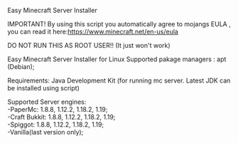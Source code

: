 Easy Minecraft Server Installer                                

IMPORTANT! By using this script you automatically agree to mojangs EULA , you can read it here:https://www.minecraft.net/en-us/eula

DO NOT RUN THIS AS ROOT USER!! (It just won't work)

Easy Minecraft Server Installer for Linux
Supported pakage managers : apt (Debian);

Requirements: Java Development Kit (for running mc server. Latest JDK can be installed using script)

Supported Server engines:                  
-PaperMc: 1.8.8, 1.12.2, 1.18.2, 1.19;                
-Craft Bukkit: 1.8.8, 1.12.2, 1.18.2, 1.19;                
-Spiggot: 1.8.8, 1.12.2, 1.18.2, 1.19;           
-Vanilla(last version only);  

